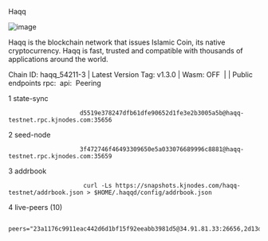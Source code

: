 Haqq

![image](https://user-images.githubusercontent.com/91251550/209426030-45ea354c-c0ac-41bf-9535-31e5990cd7cb.png)


Haqq is the blockchain network that issues Islamic Coin, its native cryptocurrency. Haqq is fast, trusted and compatible with thousands of applications around the world.

Chain ID: haqq_54211-3 | Latest Version Tag: v1.3.0 | Wasm: OFF
​ |  | ​
Public endpoints
rpc: ​
api: ​
Peering

1 state-sync

                        d5519e378247dfb61dfe90652d1fe3e2b3005a5b@haqq-testnet.rpc.kjnodes.com:35656

2 seed-node

                        3f472746f46493309650e5a033076689996c8881@haqq-testnet.rpc.kjnodes.com:35659

3 addrbook

                         curl -Ls https://snapshots.kjnodes.com/haqq-testnet/addrbook.json > $HOME/.haqqd/config/addrbook.json

4 live-peers (10)

                                             peers="23a1176c9911eac442d6d1bf15f92eeabb3981d5@34.91.81.33:26656,2d13d679b64e1a574904a140f72815644ec71131@65.21.133.125:30656,927a323649e7dd8d4c75da6e5edaee439652b46f@65.109.92.241:20116,de231cd155362b2687dca190a744bf839ce4ce63@23.88.112.123:26656,064fe9fe19fe5552b2d4922d659466e583f42b22@95.216.2.219:26658,62bf004201a90ce00df6f69390378c3d90f6dd7e@34.90.129.213:26656,54e81994c61bbb6c414f8ab0a606a7edda138a3b@95.216.154.100:26656,d5519e378247dfb61dfe90652d1fe3e2b3005a5b@65.109.68.190:35656,7f2828e3910a4b165a65e5bfb2465c1e809bad3b@65.108.48.182:26656,32a8eec046b95e8646ff0810b4596dc7083a0beb@65.108.145.131:26656"

